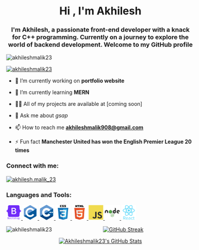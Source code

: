<h1 align="center">Hi , I'm Akhilesh </h1>
<h3 align="center">I'm Akhilesh, a passionate front-end developer with a knack for C++ programming. Currently on a journey to explore the world of backend development. Welcome to my GitHub profile</h3>

<p align="left"> <img src="https://komarev.com/ghpvc/?username=akhileshmalik23&label=Profile%20views&color=0e75b6&style=flat" alt="akhileshmalik23" /> </p>

<p align="left"> <a href="https://github.com/ryo-ma/github-profile-trophy"><img src="https://github-profile-trophy.vercel.app/?username=akhileshmalik23" alt="akhileshmalik23" /></a> </p>

- 🔭 I’m currently working on **portfolio website**

- 🌱 I’m currently learning **MERN**

- 👨‍💻 All of my projects are available at [coming soon]

- 💬 Ask me about *gsap*

- 📫 How to reach me **akhileshmalik908@gmail.com**

- ⚡ Fun fact **Manchester United has won the English Premier League 20 times**

<h3 align="left">Connect with me:</h3>
<p align="left">
<a href="https://instagram.com/akhilesh.malik_23" target="blank"><img align="center" src="https://raw.githubusercontent.com/rahuldkjain/github-profile-readme-generator/master/src/images/icons/Social/instagram.svg" alt="akhilesh.malik_23" height="30" width="40" /></a>
</p>

<h3 align="left">Languages and Tools:</h3>
<p align="left"> <a href="https://getbootstrap.com" target="_blank" rel="noreferrer"> <img src="https://raw.githubusercontent.com/devicons/devicon/master/icons/bootstrap/bootstrap-plain-wordmark.svg" alt="bootstrap" width="40" height="40"/> </a> <a href="https://www.cprogramming.com/" target="_blank" rel="noreferrer"> <img src="https://raw.githubusercontent.com/devicons/devicon/master/icons/c/c-original.svg" alt="c" width="40" height="40"/> </a> <a href="https://www.w3schools.com/cpp/" target="_blank" rel="noreferrer"> <img src="https://raw.githubusercontent.com/devicons/devicon/master/icons/cplusplus/cplusplus-original.svg" alt="cplusplus" width="40" height="40"/> </a> <a href="https://www.w3schools.com/css/" target="_blank" rel="noreferrer"> <img src="https://raw.githubusercontent.com/devicons/devicon/master/icons/css3/css3-original-wordmark.svg" alt="css3" width="40" height="40"/> </a> <a href="https://www.w3.org/html/" target="_blank" rel="noreferrer"> <img src="https://raw.githubusercontent.com/devicons/devicon/master/icons/html5/html5-original-wordmark.svg" alt="html5" width="40" height="40"/> </a> <a href="https://developer.mozilla.org/en-US/docs/Web/JavaScript" target="_blank" rel="noreferrer"> <img src="https://raw.githubusercontent.com/devicons/devicon/master/icons/javascript/javascript-original.svg" alt="javascript" width="40" height="40"/> </a> <a href="https://nodejs.org" target="_blank" rel="noreferrer"> <img src="https://raw.githubusercontent.com/devicons/devicon/master/icons/nodejs/nodejs-original-wordmark.svg" alt="nodejs" width="40" height="40"/> </a> <a href="https://reactjs.org/" target="_blank" rel="noreferrer"> <img src="https://raw.githubusercontent.com/devicons/devicon/master/icons/react/react-original-wordmark.svg" alt="react" width="40" height="40"/> </a> </p>

<p><img align="left" src="https://github-readme-stats.vercel.app/api/top-langs?username=akhileshmalik23&show_icons=true&locale=en&layout=compact" alt="akhileshmalik23" /></p>
<p align="center">
  <a href="https://github.com/Akhileshmalik23">
    <a href="https://git.io/streak-stats"><img src="https://github-readme-streak-stats.herokuapp.com?user=Akhileshmalik23&theme=dark&border_radius=15" alt="GitHub Streak" /></a>
  </a>
</p>


<p align="center">
    <a href="https://github.com/Akhileshmalik23">
     <img  alt="Akhileshmalik23's GitHub Stats" src="https://awesome-github-stats.azurewebsites.net/user-stats/Akhileshmalik23?cardType=github&preferLogin=false&Background=151515&Text=FEFEFE&Title=FEFEFE&Ring=DD8431" /> 
    </a>
  </p>
 
